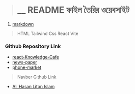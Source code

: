 > # __ README ফাইল তৈরির ওয়েবসাইট
1. [markdown](https://www.markdownguide.org/cheat-sheet/)


> HTML Tailwind Css React Vite

### Github Repository Link 

- [react-Knowledge-Cafe](https://github.com/DeveloperAlihasan404439/react-Knowledge-Cafe)
- [news-paper](https://github.com/DeveloperAlihasan404439/news-paper)
- [phone-market](https://github.com/DeveloperAlihasan404439/phone-market)
> Navber Github Link
- [Ali Hasan Liton Islam](https://github.com/DeveloperAlihasan404439/nav-ber)
